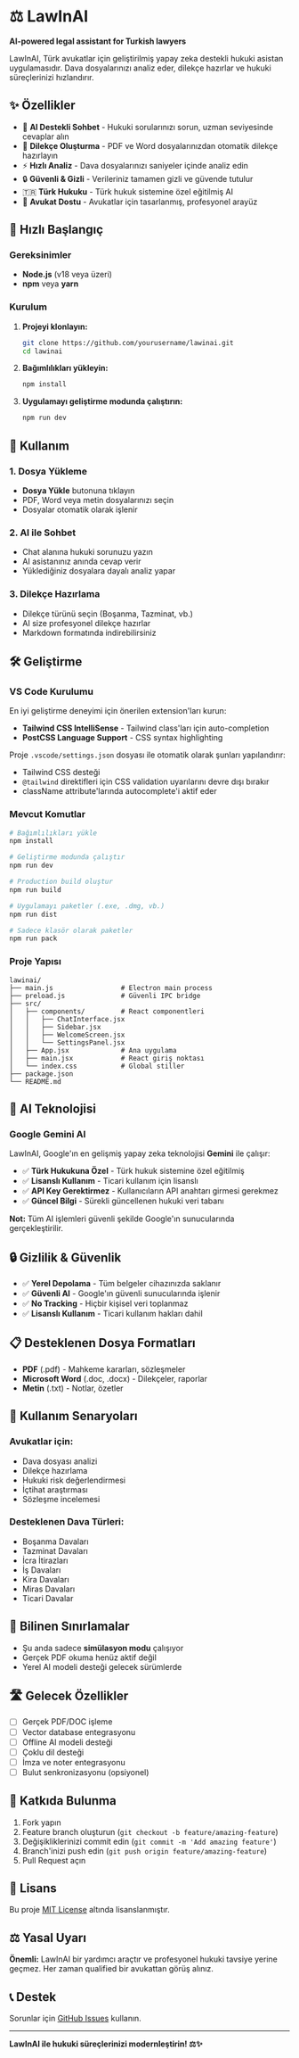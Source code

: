 # ⚖️ LawInAI

**AI-powered legal assistant for Turkish lawyers**

LawInAI, Türk avukatlar için geliştirilmiş yapay zeka destekli hukuki asistan uygulamasıdır. Dava dosyalarınızı analiz eder, dilekçe hazırlar ve hukuki süreçlerinizi hızlandırır.

## ✨ Özellikler

- 🤖 **AI Destekli Sohbet** - Hukuki sorularınızı sorun, uzman seviyesinde cevaplar alın
- 📄 **Dilekçe Oluşturma** - PDF ve Word dosyalarınızdan otomatik dilekçe hazırlayın
- ⚡ **Hızlı Analiz** - Dava dosyalarınızı saniyeler içinde analiz edin
- 🔒 **Güvenli & Gizli** - Verileriniz tamamen gizli ve güvende tutulur
- 🇹🇷 **Türk Hukuku** - Türk hukuk sistemine özel eğitilmiş AI
- 💼 **Avukat Dostu** - Avukatlar için tasarlanmış, profesyonel arayüz

## 🚀 Hızlı Başlangıç

### Gereksinimler

- **Node.js** (v18 veya üzeri)
- **npm** veya **yarn**

### Kurulum

1. **Projeyi klonlayın:**
   ```bash
   git clone https://github.com/yourusername/lawinai.git
   cd lawinai
   ```

2. **Bağımlılıkları yükleyin:**
   ```bash
   npm install
   ```

3. **Uygulamayı geliştirme modunda çalıştırın:**
   ```bash
   npm run dev
   ```

## 📱 Kullanım

### 1. Dosya Yükleme
- **Dosya Yükle** butonuna tıklayın
- PDF, Word veya metin dosyalarınızı seçin
- Dosyalar otomatik olarak işlenir

### 2. AI ile Sohbet
- Chat alanına hukuki sorunuzu yazın
- AI asistanınız anında cevap verir
- Yüklediğiniz dosyalara dayalı analiz yapar

### 3. Dilekçe Hazırlama
- Dilekçe türünü seçin (Boşanma, Tazminat, vb.)
- AI size profesyonel dilekçe hazırlar
- Markdown formatında indirebilirsiniz

## 🛠️ Geliştirme

### VS Code Kurulumu

En iyi geliştirme deneyimi için önerilen extension'ları kurun:
- **Tailwind CSS IntelliSense** - Tailwind class'ları için auto-completion
- **PostCSS Language Support** - CSS syntax highlighting

Proje `.vscode/settings.json` dosyası ile otomatik olarak şunları yapılandırır:
- Tailwind CSS desteği
- `@tailwind` direktifleri için CSS validation uyarılarını devre dışı bırakır
- className attribute'larında autocomplete'i aktif eder

### Mevcut Komutlar

```bash
# Bağımlılıkları yükle
npm install

# Geliştirme modunda çalıştır
npm run dev

# Production build oluştur
npm run build

# Uygulamayı paketler (.exe, .dmg, vb.)
npm run dist

# Sadece klasör olarak paketler
npm run pack
```

### Proje Yapısı

```
lawinai/
├── main.js                 # Electron main process
├── preload.js              # Güvenli IPC bridge
├── src/
│   ├── components/         # React componentleri
│   │   ├── ChatInterface.jsx
│   │   ├── Sidebar.jsx
│   │   ├── WelcomeScreen.jsx
│   │   └── SettingsPanel.jsx
│   ├── App.jsx             # Ana uygulama
│   ├── main.jsx            # React giriş noktası
│   └── index.css           # Global stiller
├── package.json
└── README.md
```

## 🤖 AI Teknolojisi

### Google Gemini AI

LawInAI, Google'ın en gelişmiş yapay zeka teknolojisi **Gemini** ile çalışır:

- ✅ **Türk Hukukuna Özel** - Türk hukuk sistemine özel eğitilmiş
- ✅ **Lisanslı Kullanım** - Ticari kullanım için lisanslı
- ✅ **API Key Gerektirmez** - Kullanıcıların API anahtarı girmesi gerekmez
- ✅ **Güncel Bilgi** - Sürekli güncellenen hukuki veri tabanı

**Not:** Tüm AI işlemleri güvenli şekilde Google'ın sunucularında gerçekleştirilir.

## 🔒 Gizlilik & Güvenlik

- ✅ **Yerel Depolama** - Tüm belgeler cihazınızda saklanır
- ✅ **Güvenli AI** - Google'ın güvenli sunucularında işlenir
- ✅ **No Tracking** - Hiçbir kişisel veri toplanmaz
- ✅ **Lisanslı Kullanım** - Ticari kullanım hakları dahil

## 📋 Desteklenen Dosya Formatları

- **PDF** (.pdf) - Mahkeme kararları, sözleşmeler
- **Microsoft Word** (.doc, .docx) - Dilekçeler, raporlar  
- **Metin** (.txt) - Notlar, özetler

## 🎯 Kullanım Senaryoları

### Avukatlar için:
- Dava dosyası analizi
- Dilekçe hazırlama
- Hukuki risk değerlendirmesi
- İçtihat araştırması
- Sözleşme incelemesi

### Desteklenen Dava Türleri:
- Boşanma Davaları
- Tazminat Davaları
- İcra İtirazları
- İş Davaları
- Kira Davaları
- Miras Davaları
- Ticari Davalar

## 🚧 Bilinen Sınırlamalar

- Şu anda sadece **simülasyon modu** çalışıyor
- Gerçek PDF okuma henüz aktif değil
- Yerel AI modeli desteği gelecek sürümlerde

## 🛣️ Gelecek Özellikler

- [ ] Gerçek PDF/DOC işleme
- [ ] Vector database entegrasyonu
- [ ] Offline AI modeli desteği
- [ ] Çoklu dil desteği
- [ ] İmza ve noter entegrasyonu
- [ ] Bulut senkronizasyonu (opsiyonel)

## 🤝 Katkıda Bulunma

1. Fork yapın
2. Feature branch oluşturun (`git checkout -b feature/amazing-feature`)
3. Değişikliklerinizi commit edin (`git commit -m 'Add amazing feature'`)
4. Branch'inizi push edin (`git push origin feature/amazing-feature`)
5. Pull Request açın

## 📄 Lisans

Bu proje [MIT License](LICENSE) altında lisanslanmıştır.

## ⚖️ Yasal Uyarı

**Önemli:** LawInAI bir yardımcı araçtır ve profesyonel hukuki tavsiye yerine geçmez. Her zaman qualified bir avukattan görüş alınız.

## 📞 Destek

Sorunlar için [GitHub Issues](https://github.com/yourusername/lawinai/issues) kullanın.

---

**LawInAI ile hukuki süreçlerinizi modernleştirin! ⚖️✨** 